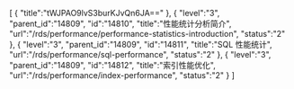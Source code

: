 [
	{
		"title":"tWJPAO9lvS3burKJvQn6JA=="
	},
	{
		"level":"3",
		"parent_id":"14809",
		"id":"14810",
		"title":"性能统计分析简介",
		"url":"/rds/performance/performance-statistics-introduction",
		"status":"2"
	},
	{
		"level":"3",
		"parent_id":"14809",
		"id":"14811",
		"title":"SQL 性能统计",
		"url":"/rds/performance/sql-performance",
		"status":"2"
	},
	{
		"level":"3",
		"parent_id":"14809",
		"id":"14812",
		"title":"索引性能优化",
		"url":"/rds/performance/index-performance",
		"status":"2"
	}
]